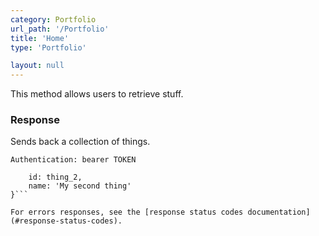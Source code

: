 ```yaml
---
category: Portfolio
url_path: '/Portfolio'
title: 'Home'
type: 'Portfolio'

layout: null
---
```


This method allows users to retrieve stuff.

### Response

Sends back a collection of things.

```Authentication: bearer TOKEN```
```{
    id: thing_2,
    name: 'My second thing'
}```

For errors responses, see the [response status codes documentation](#response-status-codes).
